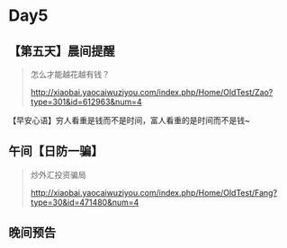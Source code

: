 # Day5

## 【第五天】晨间提醒

> 怎么才能越花越有钱？
>
> http://xiaobai.yaocaiwuziyou.com/index.php/Home/OldTest/Zao?type=301&id=612963&num=4

️【早安心语】穷人看重是钱而不是时间，富人看重的是时间而不是钱~



## 午间【日防一骗】

>炒外汇投资骗局
>
>http://xiaobai.yaocaiwuziyou.com/index.php/Home/OldTest/Fang?type=30&id=471480&num=4



## 晚间预告





